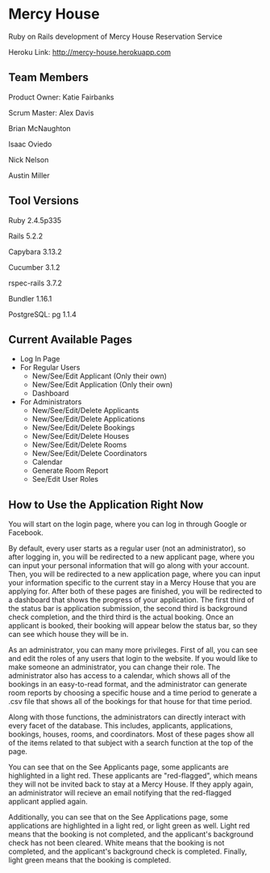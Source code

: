 # Mercy House
Ruby on Rails development of Mercy House Reservation Service

Heroku Link: http://mercy-house.herokuapp.com

## Team Members
Product Owner: Katie Fairbanks

Scrum Master: Alex Davis

Brian McNaughton

Isaac Oviedo

Nick Nelson

Austin Miller

## Tool Versions
Ruby 2.4.5p335

Rails 5.2.2

Capybara 3.13.2

Cucumber 3.1.2

rspec-rails 3.7.2

Bundler 1.16.1

PostgreSQL: pg 1.1.4

## Current Available Pages
- Log In Page
- For Regular Users
     - New/See/Edit Applicant (Only their own)
     - New/See/Edit Application (Only their own)
     - Dashboard
- For Administrators
     - New/See/Edit/Delete Applicants
     - New/See/Edit/Delete Applications
     - New/See/Edit/Delete Bookings
     - New/See/Edit/Delete Houses
     - New/See/Edit/Delete Rooms
     - New/See/Edit/Delete Coordinators
     - Calendar
     - Generate Room Report
     - See/Edit User Roles

## How to Use the Application Right Now
You will start on the login page, where you can log in through Google or Facebook. 

By default, every user starts as a regular user (not an administrator), so after logging in, you will be redirected to a new applicant page, where you can input your personal information that will go along with your account. Then, you will be redirected to a new application page, where you can input your information specific to the current stay in a Mercy House that you are applying for. After both of these pages are finished, you will be redirected to a dashboard that shows the progress of your application. The first third of the status bar is application submission, the second third is background check completion, and the third third is the actual booking. Once an applicant is booked, their booking will appear below the status bar, so they can see which house they will be in.

As an administrator, you can many more privileges. First of all, you can see and edit the roles of any users that login to the website. If you would like to make someone an administrator, you can change their role. The administrator also has access to a calendar, which shows all of the bookings in an easy-to-read format, and the administrator can generate room reports by choosing a specific house and a time period to generate a .csv file that shows all of the bookings for that house for that time period.

Along with those functions, the administrators can directly interact with every facet of the database. This includes, applicants, applications, bookings, houses, rooms, and coordinators. Most of these pages show all of the items related to that subject with a search function at the top of the page.

You can see that on the See Applicants page, some applicants are highlighted in a light red. These applicants are "red-flagged", which means they will not be invited back to stay at a Mercy House. If they apply again, an administrator will recieve an email notifying that the red-flagged applicant applied again. 

Additionally, you can see that on the See Applications page, some applications are highlighted in a light red, or light green as well. Light red means that the booking is not completed, and the applicant's background check has not been cleared. White means that the booking is not completed, and the applicant's background check is completed. Finally, light green means that the booking is completed.
